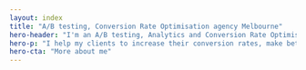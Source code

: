```yaml
---
layout: index
title: "A/B testing, Conversion Rate Optimisation agency Melbourne"
hero-header: "I'm an A/B testing, Analytics and Conversion Rate Optimisation consultant"
hero-p: "I help my clients to increase their conversion rates, make better decisions informed by data and delight their customers"
hero-cta: "More about me"
---
```

